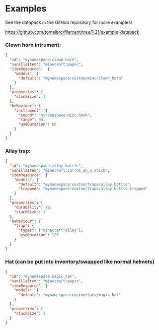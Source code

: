 # Examples

See the datapack in the GitHub repository for more examples!

https://github.com/tomalbrc/filament/tree/1.21/example_datapack

### Clown horn intrument:
```json
{
  "id": "mynamespace:clown_horn",
  "vanillaItem": "minecraft:paper",
  "itemResource":  {
    "models": {
      "default": "mynamespace:custom/misc/clown_horn"
    }
  },
  "properties": {
    "stackSize": 1
  },
  "behaviour": {
    "instrument": {
      "sound": "mynamespace:misc.honk",
      "range": 64,
      "useDuration": 60
    }
  }
}
```

### Allay trap:
```json
{
  "id": "mynamespace:allay_bottle",
  "vanillaItem": "minecraft:carrot_on_a_stick",
  "itemResource": {
    "models": {
      "default": "mynamespace:custom/traps/allay_bottle",
      "trapped": "mynamespace:custom/traps/allay_bottle_trapped"
    }
  },
  "properties": {
    "durability": 20,
    "stackSize": 1
  },
  "behaviour": {
    "trap": {
      "types": ["minecraft:allay"],
      "useDuration": 120
    }
  }
}
```

### Hat (can be put into inventory/swapped like normal helmets)
```json
{
  "id": "mynamespace:magic_hat",
  "vanillaItem": "minecraft:paper",
  "itemResource": {
    "models": {
      "default": "mynamespace:custom/hats/magic_hat"
    }
  },
  "properties": {
    "stackSize": 1
  }
}
```
